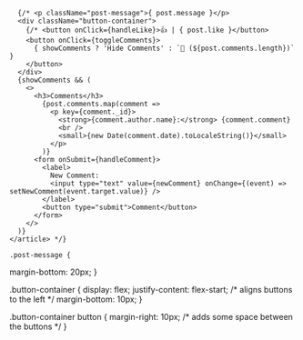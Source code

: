       {/* <p className="post-message">{ post.message }</p> 
      <div className="button-container">
        {/* <button onClick={handleLike}>👍 | { post.like }</button>
        <button onClick={toggleComments}>
          { showComments ? 'Hide Comments' : `💬 (${post.comments.length})` }
        </button> 
      </div>
      {showComments && (
        <>
          <h3>Comments</h3>
            {post.comments.map(comment => 
              <p key={comment._id}>
                <strong>{comment.author.name}:</strong> {comment.comment} 
                <br />
                <small>{new Date(comment.date).toLocaleString()}</small>
              </p>
            )}
          <form onSubmit={handleComment}>
            <label>
              New Comment:
              <input type="text" value={newComment} onChange={(event) => setNewComment(event.target.value)} />
            </label>
            <button type="submit">Comment</button>
          </form>
        </>
      )}
    </article> */}

    .post-message {
  margin-bottom: 20px;
}

.button-container {
  display: flex;
  justify-content: flex-start;  /* aligns buttons to the left */
  margin-bottom: 10px;
}

.button-container button {
  margin-right: 10px;  /* adds some space between the buttons */
}